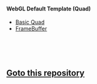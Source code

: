 <h4>WebGL Default Template (Quad)</h4>
<ul>
  <li><a href="https://scahp.github.io/WebGL/01_BasicQuad/index.html">Basic Quad</a></li>
  <li><a href="https://scahp.github.io/WebGL/02_FrameBuffer/index.html">FrameBuffer</a></li>
</ul>

<br>
<br>
<br>

<h2><a href="https://github.com/scahp/Potential">Goto this repository</a></h2>
